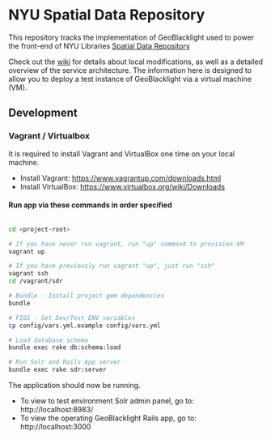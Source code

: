 # NYU Spatial Data Repository

This repository tracks the implementation of GeoBlacklight used to power the front-end of NYU Libraries [Spatial Data Repository](https://geo.nyu.edu)

Check out the [wiki](https://github.com/NYULibraries/spatial_data_repository/wiki) for details about local modifications, as well as a detailed overview of the service architecture. The information here is designed to allow you to deploy a test instance of GeoBlacklight via a virtual machine (VM).

## Development

### Vagrant / Virtualbox

It is required to install Vagrant and VirtualBox one time on your local machine.

* Install Vagrant: https://www.vagrantup.com/downloads.html
* Install VirtualBox: https://www.virtualbox.org/wiki/Downloads

#### Run app via these commands in order specified

```bash

cd <project-root>

# If you have never run vagrant, run "up" command to provision VM
vagrant up

# If you have previously run vagrant "up", just run "ssh"
vagrant ssh
cd /vagrant/sdr

# Bundle - Install project gem dependencies
bundle

# FIGS - Set Dev/Test ENV variables
cp config/vars.yml.example config/vars.yml

# Load database schema
bundle exec rake db:schema:load

# Run Solr and Rails App server
bundle exec rake sdr:server
```

The application should now be running.

* To view to test environment Solr admin panel, go to: http://localhost:8983/
* To view the operating GeoBlacklight Rails app, go to: http://localhost:3000
